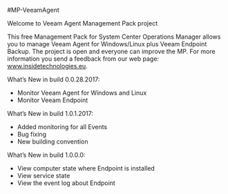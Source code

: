 #MP-VeeamAgent

Welcome to Veeam Agent Management Pack project

This free Management Pack for System Center Operations Manager allows you to manage Veeam Agent for Windows/Linux plus Veeam Endpoint Backup. The project is open and everyone can improve the MP. For more information you send a feedback from our web page: www.insidetechnologies.eu.

What’s New in build 0.0.28.2017:

- Monitor Veeam Agent for Windows and Linux
- Monitor Veeam Endpoint

What’s New in build 1.0.1.2017:

- Added monitoring for all Events
- Bug fixing
- New building convention

What’s New in build 1.0.0.0:

- View computer state where Endpoint is installed
- View service state
- View the event log about Endpoint
